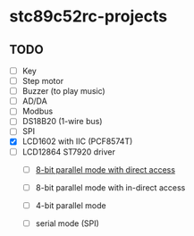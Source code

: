 # stc89c52rc-projects

## TODO

- [ ] Key
- [ ] Step motor
- [ ] Buzzer (to play music)
- [ ] AD/DA
- [ ] Modbus
- [ ] DS18B20 (1-wire bus)
- [ ] SPI
- [x] LCD1602 with IIC (PCF8574T)
- [ ] LCD12864 ST7920 driver
  - [ ]  [8-bit parallel mode with direct access](./ST7920-direct-access.md)
  - [ ]  8-bit parallel mode with in-direct access
  - [ ]  4-bit parallel mode
  - [ ]  serial mode (SPI)


